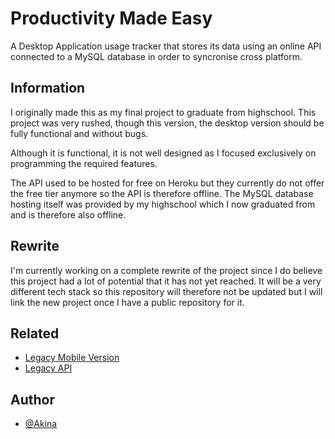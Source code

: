
# Productivity Made Easy

A Desktop Application usage tracker that stores its data using an online API connected to a MySQL database in order to syncronise cross platform.

## Information

I originally made this as my final project to graduate from highschool. This project was very rushed, though this version, the desktop version should be fully functional and without bugs.

Although it is functional, it is not well designed as I focused exclusively on programming the required features.

The API used to be hosted for free on Heroku but they currently do not offer the free tier anymore so the API is therefore offline. The MySQL database hosting itself was provided by my highschool which I now graduated from and is therefore also offline.

## Rewrite

I'm currently working on a complete rewrite of the project since I do believe this project had a lot of potential that it has not yet reached. It will be a very different tech stack so this repository will therefore not be updated but I will link the new project once I have a public repository for it.


## Related

- [Legacy Mobile Version](https://github.com/kaajjaak/PMEMobileLegacy)
- [Legacy API](https://github.com/kaajjaak/PMEAPILegacy)


## Author

- [@Akina](https://www.github.com/kaajjaak)


